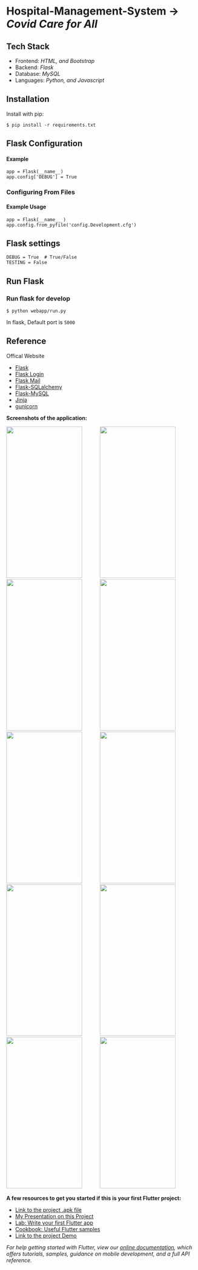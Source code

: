 # Hospital-Management-System -> _Covid Care for All_

## Tech Stack
- Frontend: _HTML, and Bootstrap_
- Backend: _Flask_
- Database: _MySQL_
- Languages: _Python, and Javascript_

## Installation

Install with pip:

```
$ pip install -r requirements.txt
```

## Flask Configuration

#### Example

```
app = Flask(__name__)
app.config['DEBUG'] = True
```
### Configuring From Files

#### Example Usage

```
app = Flask(__name__ )
app.config.from_pyfile('config.Development.cfg')
```


## Flask settings
```
DEBUG = True  # True/False
TESTING = False
```
## Run Flask
### Run flask for develop
```
$ python webapp/run.py
```
In flask, Default port is `5000`

## Reference

Offical Website

- [Flask](http://flask.pocoo.org/)
- [Flask Login](https://flask-login.readthedocs.io/en/latest/)
- [Flask Mail](https://pythonhosted.org/Flask-Mail/)
- [Flask-SQLalchemy](http://flask-sqlalchemy.pocoo.org/2.1/)
- [Flask-MySQL](https://flask-mysql.readthedocs.io/en/stable/)
- [Jinja](https://jinja.palletsprojects.com/en/3.0.x/)
- [gunicorn](http://gunicorn.org/)


**Screenshots of the application:**

<img src="https://user-images.githubusercontent.com/60578902/142968214-5694c653-388f-490b-be8e-259cf44b8fb0.jpg" width="200" height="400" />&nbsp;&nbsp;&nbsp;&nbsp;&nbsp;&nbsp;&nbsp;&nbsp;&nbsp;&nbsp;&nbsp;&nbsp;<img src="https://user-images.githubusercontent.com/60578902/142968221-fda0223e-6481-4652-8300-a677b6a7d3ba.jpg" width="200" height="400" />&nbsp;&nbsp;&nbsp;&nbsp;&nbsp;&nbsp;&nbsp;&nbsp;&nbsp;&nbsp;&nbsp;&nbsp;<img src="https://user-images.githubusercontent.com/60578902/142968223-c139be31-9550-4e50-be2e-7ea15c381232.jpg" width="200" height="400" />&nbsp;&nbsp;&nbsp;&nbsp;&nbsp;&nbsp;&nbsp;&nbsp;&nbsp;&nbsp;&nbsp;&nbsp;<img src="https://user-images.githubusercontent.com/60578902/142968224-863f2c5b-cb44-44cd-bbe0-50b4dd738252.jpg" width="200" height="400" />&nbsp;&nbsp;&nbsp;&nbsp;&nbsp;&nbsp;&nbsp;&nbsp;&nbsp;&nbsp;&nbsp;&nbsp;<img src="https://user-images.githubusercontent.com/60578902/142968230-420fe812-b221-441f-9446-a97ab3dc5cbc.jpg" width="200" height="400" />&nbsp;&nbsp;&nbsp;&nbsp;&nbsp;&nbsp;&nbsp;&nbsp;&nbsp;&nbsp;&nbsp;&nbsp;<img src="https://user-images.githubusercontent.com/60578902/142968232-2a4b8b4e-594c-4238-9a87-548bfe52f744.jpg" width="200" height="400" />&nbsp;&nbsp;&nbsp;&nbsp;&nbsp;&nbsp;&nbsp;&nbsp;&nbsp;&nbsp;&nbsp;&nbsp;<img src="https://user-images.githubusercontent.com/60578902/142968237-e7605b2d-355c-45fd-8a30-d976267a58d9.jpg" width="200" height="400" />&nbsp;&nbsp;&nbsp;&nbsp;&nbsp;&nbsp;&nbsp;&nbsp;&nbsp;&nbsp;&nbsp;&nbsp;<img src="https://user-images.githubusercontent.com/60578902/142968240-795bdb9b-99b8-41ce-98b1-ff11fb552953.jpg" width="200" height="400" />&nbsp;&nbsp;&nbsp;&nbsp;&nbsp;&nbsp;&nbsp;&nbsp;&nbsp;&nbsp;&nbsp;&nbsp;<img src="https://user-images.githubusercontent.com/60578902/142968242-89d3a30d-4c98-4264-8c60-59fb2f911f04.jpg" width="200" height="400" />&nbsp;&nbsp;&nbsp;&nbsp;&nbsp;&nbsp;&nbsp;&nbsp;&nbsp;&nbsp;&nbsp;&nbsp;<img src="https://user-images.githubusercontent.com/60578902/142968243-51df3438-f98a-4710-8c21-7d412bf9d23d.jpg" width="200" height="400" />


**A few resources to get you started if this is your first Flutter project:**
- [Link to the project .apk file](https://drive.google.com/file/d/1Ks_5bWrUYjtzUiYYQMBkpnN8C8R1zeI3/view?usp=sharing)
- [My Presentation on this Project](https://docs.google.com/presentation/d/1fE3zxiR_6T3fjKQjOKkKPB7vpvx8sYBuBM-1KIeenf4/edit?usp=sharing)
- [Lab: Write your first Flutter app](https://flutter.dev/docs/get-started/codelab)
- [Cookbook: Useful Flutter samples](https://flutter.dev/docs/cookbook)
- [Link to the project Demo](https://drive.google.com/file/d/1ztM-0KcSq9rGuFDswHJxBf7lDnOoQr7W/view?usp=sharing)

_For help getting started with Flutter, view our
[online documentation](https://flutter.dev/docs), which offers tutorials,
samples, guidance on mobile development, and a full API reference._
